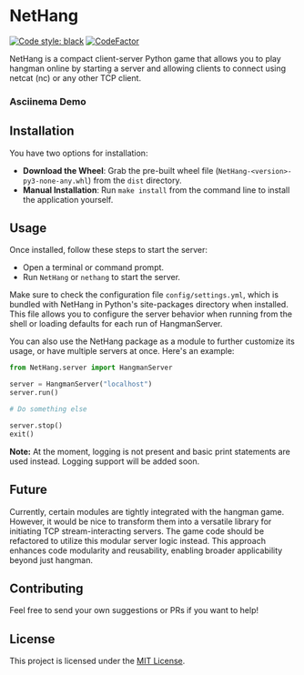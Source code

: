 # NetHang

[![Code style: black](https://img.shields.io/badge/code%20style-black-000000.svg)](https://github.com/psf/black)
[![CodeFactor](https://www.codefactor.io/repository/github/magnetrwn/NetHang/badge)](https://www.codefactor.io/repository/github/magnetrwn/NetHang)

NetHang is a compact client-server Python game that allows you to play hangman online by starting a server and allowing clients to connect using netcat (nc) or any other TCP client.

### Asciinema Demo

## Installation

You have two options for installation:

+ **Download the Wheel**: Grab the pre-built wheel file (`NetHang-<version>-py3-none-any.whl`) from the `dist` directory.
+ **Manual Installation**: Run `make install` from the command line to install the application yourself.

## Usage

Once installed, follow these steps to start the server:

+ Open a terminal or command prompt.
+ Run `NetHang` or `nethang` to start the server.

Make sure to check the configuration file `config/settings.yml`, which is bundled with NetHang in Python's site-packages directory when installed. This file allows you to configure the server behavior when running from the shell or loading defaults for each run of HangmanServer.

You can also use the NetHang package as a module to further customize its usage, or have multiple servers at once. Here's an example:

```python
from NetHang.server import HangmanServer

server = HangmanServer("localhost")
server.run()

# Do something else

server.stop()
exit()
```

**Note:** At the moment, logging is not present and basic print statements are used instead. Logging support will be added soon.

## Future

Currently, certain modules are tightly integrated with the hangman game. However, it would be nice to transform them into a versatile library for initiating TCP stream-interacting servers. The game code should be refactored to utilize this modular server logic instead. This approach enhances code modularity and reusability, enabling broader applicability beyond just hangman.

## Contributing

Feel free to send your own suggestions or PRs if you want to help!

## License

This project is licensed under the [MIT License](LICENSE).

